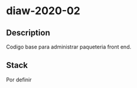 # diaw-2020-02

## Description
Codigo base para administrar paqueteria front end.

##  Stack
Por definir 
